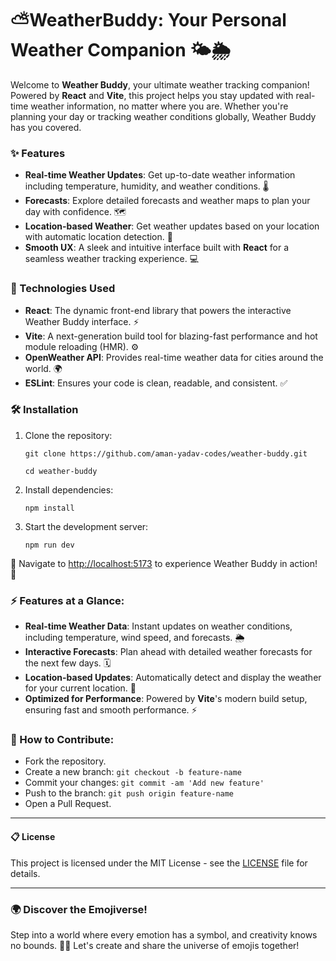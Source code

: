 #  ⛅WeatherBuddy: Your Personal Weather Companion 🌤️🌦️

Welcome to **Weather Buddy**, your ultimate weather tracking companion! Powered by **React** and **Vite**, this project helps you stay updated with real-time weather information, no matter where you are. Whether you're planning your day or tracking weather conditions globally, Weather Buddy has you covered.

### ✨ Features
- **Real-time Weather Updates**: Get up-to-date weather information including temperature, humidity, and weather conditions. 🌡️
- **Forecasts**: Explore detailed forecasts and weather maps to plan your day with confidence. 🗺️
- **Location-based Weather**: Get weather updates based on your location with automatic location detection. 📍
- **Smooth UX**: A sleek and intuitive interface built with **React** for a seamless weather tracking experience. 💻

### 🚀 Technologies Used
- **React**: The dynamic front-end library that powers the interactive Weather Buddy interface. ⚡️
- **Vite**: A next-generation build tool for blazing-fast performance and hot module reloading (HMR). ⚙️
- **OpenWeather API**: Provides real-time weather data for cities around the world. 🌍
- **ESLint**: Ensures your code is clean, readable, and consistent. ✅

### 🛠️ Installation

1. Clone the repository:
   ```
   git clone https://github.com/aman-yadav-codes/weather-buddy.git

   ```
   ```
   cd weather-buddy
   ```
   

2. Install dependencies:
   ```
   npm install
   ```

3. Start the development server:
   ```
   npm run dev
   ```

🚀 Navigate to [http://localhost:5173](http://localhost:5173) to experience Weather Buddy in action! 🌈


### ⚡️ Features at a Glance:
- **Real-time Weather Data**: Instant updates on weather conditions, including temperature, wind speed, and forecasts. 🌦️
- **Interactive Forecasts**: Plan ahead with detailed weather forecasts for the next few days. 🗓️
- **Location-based Updates**: Automatically detect and display the weather for your current location. 📍
- **Optimized for Performance**: Powered by **Vite**'s modern build setup, ensuring fast and smooth performance. ⚡️


### 🌟 How to Contribute:
- Fork the repository.
- Create a new branch: `git checkout -b feature-name`
- Commit your changes: `git commit -am 'Add new feature'`
- Push to the branch: `git push origin feature-name`
- Open a Pull Request.

---

#### 📋 License

This project is licensed under the MIT License - see the [LICENSE](./LICENSE) file for details.

---

### 🌍 Discover the Emojiverse!

Step into a world where every emotion has a symbol, and creativity knows no bounds. 🚀✨ Let's create and share the universe of emojis together!

